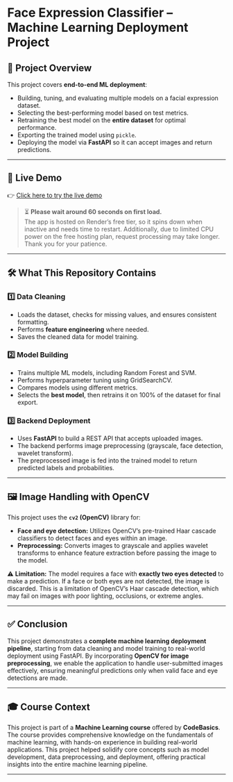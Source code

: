 # Face Expression Classifier – Machine Learning Deployment Project

## 📖 Project Overview

This project covers **end-to-end ML deployment**:

- Building, tuning, and evaluating multiple models on a facial expression dataset.
- Selecting the best-performing model based on test metrics.
- Retraining the best model on the **entire dataset** for optimal performance.
- Exporting the trained model using `pickle`.
- Deploying the model via **FastAPI** so it can accept images and return predictions.

---

## 🚀 Live Demo

👉 [Click here to try the live demo](https://image-classifier-hb1g.onrender.com/)

> ⏳ **Please wait around 60 seconds on first load.**  
> The app is hosted on Render’s free tier, so it spins down when inactive and needs time to restart.
> Additionally, due to limited CPU power on the free hosting plan, request processing may take longer. Thank you for your patience.
---


## 🛠️ What This Repository Contains

### 1️⃣ Data Cleaning

- Loads the dataset, checks for missing values, and ensures consistent formatting.
- Performs **feature engineering** where needed.
- Saves the cleaned data for model training.

### 2️⃣ Model Building

- Trains multiple ML models, including Random Forest and SVM.
- Performs hyperparameter tuning using GridSearchCV.
- Compares models using different metrics.
- Selects the **best model**, then retrains it on 100% of the dataset for final export.

### 3️⃣ Backend Deployment

- Uses **FastAPI** to build a REST API that accepts uploaded images.
- The backend performs image preprocessing (grayscale, face detection, wavelet transform).
- The preprocessed image is fed into the trained model to return predicted labels and probabilities.
  
---

## 🖼️ Image Handling with OpenCV

This project uses the **`cv2` (OpenCV)** library for:

- **Face and eye detection:** Utilizes OpenCV’s pre-trained Haar cascade classifiers to detect faces and eyes within an image.
- **Preprocessing:** Converts images to grayscale and applies wavelet transforms to enhance feature extraction before passing the image to the model.

⚠️ **Limitation:** The model requires a face with **exactly two eyes detected** to make a prediction. If a face or both eyes are not detected, the image is discarded. This is a limitation of OpenCV’s Haar cascade detection, which may fail on images with poor lighting, occlusions, or extreme angles.

---

## ✅ Conclusion

This project demonstrates a **complete machine learning deployment pipeline**, starting from data cleaning and model training to real-world deployment using FastAPI. By incorporating **OpenCV for image preprocessing**, we enable the application to handle user-submitted images effectively, ensuring meaningful predictions only when valid face and eye detections are made.


---

## 🎓 Course Context

This project is part of a **Machine Learning course** offered by **CodeBasics**. The course provides comprehensive knowledge on the fundamentals of machine learning, with hands-on experience in building real-world applications. This project helped solidify core concepts such as model development, data preprocessing, and deployment, offering practical insights into the entire machine learning pipeline.

---


